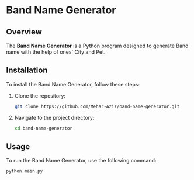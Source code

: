 # Band Name Generator

## Overview

The **Band Name Generator** is a Python program designed to generate Band name with the help of ones' City and Pet.

## Installation

To install the Band Name Generator, follow these steps:

1. Clone the repository:
    ```sh
    git clone https://github.com/Mehar-Aziz/band-name-generator.git
    ```
2. Navigate to the project directory:
    ```sh
    cd band-name-generator
    ```

## Usage

To run the Band Name Generator, use the following command:
```sh
python main.py
